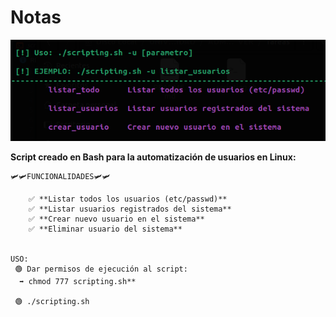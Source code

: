 # Notas 

![Image text](https://github.com/JeissonFMR/Bash-automatizar-usuarios/blob/main/Uso.png)

**Script creado en Bash para la automatización de usuarios en Linux:**
```
🛩️🛩️FUNCIONALIDADES🛩️🛩️

    ✅ **Listar todos los usuarios (etc/passwd)**
    ✅ **Listar usuarios registrados del sistema**
    ✅ **Crear nuevo usuario en el sistema**
    ✅ **Eliminar usuario del sistema**
    
    
USO:
 🟢 Dar permisos de ejecución al script:     
  ➡️ chmod 777 scripting.sh**
  
 🟢 ./scripting.sh
```
